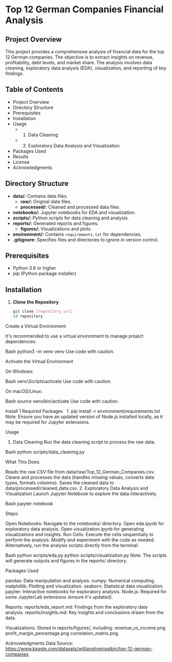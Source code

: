 # Top 12 German Companies Financial Analysis

## Project Overview

This project provides a comprehensive analysis of financial data for the top 12 German companies. The objective is to extract insights on revenue, profitability, debt levels, and market share. The analysis involves data cleaning, exploratory data analysis (EDA), visualization, and reporting of key findings.

## Table of Contents

- Project Overview
- Directory Structure
- Prerequisites
- Installation
- Usage
    - 1. Data Cleaning
    - 2. Exploratory Data Analysis and Visualization
- Packages Used
- Results
- License
- Acknowledgments


## Directory Structure

- **data/:** Contains data files.
    - **raw/:** Original data files.
    - **processed/:** Cleaned and processed data files.
- **notebooks/:** Jupyter notebooks for EDA and visualization.
- **scripts/:** Python scripts for data cleaning and analysis.
- **reports/:** Generated reports and figures.
    - **figures/:** Visualizations and plots.
- **environment/:** Contains `requirements.txt` for dependencies.
- **.gitignore:** Specifies files and directories to ignore in version control.

## Prerequisites

- Python 3.8 or higher
- pip (Python package installer)

## Installation

1. **Clone the Repository**

   ```bash
   git clone [repository_url] 
   cd repository

Create a Virtual Environment

It's recommended to use a virtual environment to manage project dependencies.

Bash
python3 -m venv venv 
Use code with caution.

Activate the Virtual Environment

On Windows:

Bash
venv\Scripts\activate
Use code with caution.

On macOS/Linux:

Bash
source venv/bin/activate
Use code with caution.

Install 1  Required Packages   
 1. 
pip install -r environment/requirements.txt
Note: Ensure you have an updated version of Node.js installed locally, as it may be required for Jupyter extensions.

Usage
1. Data Cleaning
Run the data cleaning script to process the raw data.

Bash
python scripts/data_cleaning.py

What This Does:

Reads the raw CSV file from data/raw/Top_12_German_Companies.csv.
Cleans and processes the data (handles missing values, converts data types, formats columns).
Saves the cleaned data to data/processed/cleaned_data.csv.
2. Exploratory Data Analysis and Visualization
Launch Jupyter Notebook to explore the data interactively.

Bash
jupyter notebook

Steps:

Open Notebooks:
Navigate to the notebooks/ directory.
Open eda.ipynb for exploratory data analysis.
Open visualization.ipynb for generating visualizations and insights.
Run Cells:
Execute the cells sequentially to perform the analysis.
Modify and experiment with the code as needed.
Alternatively, run the analysis scripts directly from the terminal:

Bash
python scripts/eda.py
python scripts/visualization.py
Note: The scripts will generate outputs and figures in the reports/ directory.

Packages Used

pandas: Data manipulation and analysis.
numpy: Numerical computing.
matplotlib: Plotting and visualization.
seaborn: Statistical data visualization.
jupyter: Interactive notebooks for exploratory analysis.
Node.js: Required for some JupyterLab extensions (ensure it's updated).


Reports:
reports/eda_report.md: Findings from the exploratory data analysis.
reports/insights.md: Key insights and conclusions drawn from the data.

Visualizations:
Stored in reports/figures/, including:
revenue_vs_income.png
profit_margin_percentage.png
correlation_matrix.png

Acknowledgments
Data Source: https://www.kaggle.com/datasets/willianoliveiragibin/top-12-german-companies
